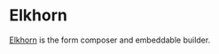 # Elkhorn

[Elkhorn](https://github.com/coralproject/elkhorn) is the form composer and embeddable builder.
